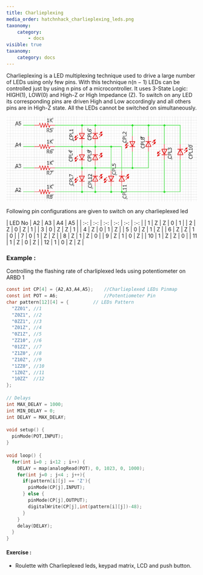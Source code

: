```yaml
---
title: Charlieplexing
media_order: hatchnhack_charlieplexing_leds.png
taxonomy:
    category:
        - docs
visible: true
taxanomy:
    category: docs
---
```


Charlieplexing is a LED multiplexing technique used to drive a large number of LEDs using only few pins. With this technique n(n − 1) LEDs can be controlled just by using n pins of a microcontroller. It uses 3-State Logic: HIGH(1), LOW(0) and High-Z or High Impedance (Z). To switch on any LED its corresponding pins are driven High and Low accordingly and all others pins are in High-Z state. All the LEDs cannot be switched on simultaneously.

![hatchnhack_charlieplexing_leds](hatchnhack_charlieplexing_leds.png?classes=caption "ARBD1 Charlieplexed LEDs")

Following pin configurations are given to switch on any charlieplexed led  

| LED No | A2 | A3 | A4 | A5 |
| :-: | :-: | :-: | :-: | :-: | :-: |
| 1 | Z | Z | 0 | 1 |
| 2 | Z | 0 | Z | 1 |
| 3 | 0 | Z | Z | 1 |
| 4 | Z | 0 | 1 | Z |
| 5 | 0 | Z | 1 | Z |
| 6 | Z | Z | 1 | 0 |
| 7 | 0 | 1 | Z | Z |
| 8 | Z | 1 | Z | 0 |
| 9 | Z | 1 | 0 | Z |
| 10 | 1 | Z | Z | 0 |
| 11 | 1 | Z | 0 | Z |
| 12 | 1 | 0 | Z | Z |
### Example :
Controlling the flashing rate of charliplexed leds using potentiometer on ARBD 1
```c
const int CP[4] = {A2,A3,A4,A5};	//Charlieplexed LEDs Pinmap
const int POT = A6;					//Potentiometer Pin
char pattern[12][4] = {			// LEDs Pattern
  "ZZ01", //1
  "Z0Z1", //2
  "0ZZ1", //3
  "Z01Z", //4
  "0Z1Z", //5
  "ZZ10", //6
  "01ZZ", //7
  "Z1Z0", //8
  "Z10Z", //9
  "1ZZ0", //10
  "1Z0Z", //11
  "10ZZ"  //12
};                    

// Delays 
int MAX_DELAY = 1000;
int MIN_DELAY = 0;
int DELAY = MAX_DELAY;

void setup() {  
  pinMode(POT,INPUT);
}

void loop() {  
  for(int i=0 ; i<12 ; i++) {    
    DELAY = map(analogRead(POT), 0, 1023, 0, 1000);
    for(int j=0 ; j<4 ; j++){
      if(pattern[i][j] == 'Z'){
        pinMode(CP[j],INPUT);
      } else {
        pinMode(CP[j],OUTPUT);        
        digitalWrite(CP[j],int(pattern[i][j])-48);
      }          
    }
    delay(DELAY);   
  }    
}
```

#### Exercise :
+ Roulette with Charlieplexed leds, keypad matrix, LCD and push button.